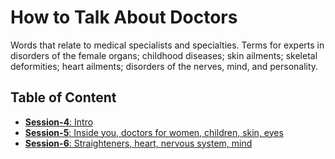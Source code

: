 # How to Talk About Doctors

Words that relate to medical specialists and specialties. Terms for experts in disorders of the female organs; childhood diseases; skin ailments; skeletal deformities; heart ailments; disorders of the nerves, mind, and personality.

## Table of Content

- [**Session-4**: Intro](session-4.md)
- [**Session-5**: Inside you, doctors for women, children, skin, eyes](session-5.md)
- [**Session-6**: Straighteners, heart, nervous system, mind](session-6.md)
